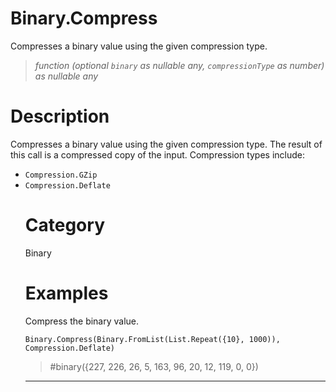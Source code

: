 # Binary.Compress
Compresses a binary value using the given compression type.
> _function (optional <code>binary</code> as nullable any, <code>compressionType</code> as number) as nullable any_

# Description 
Compresses a binary value using the given compression type.  The result of this call is a compressed copy of the input. Compression types include:
  <ul>
        <li><code>Compression.GZip</code></li>
        <li><code>Compression.Deflate</code></li>
      
# Category 
Binary
# Examples 
Compress the binary value.
```
Binary.Compress(Binary.FromList(List.Repeat({10}, 1000)), Compression.Deflate)
```
> #binary({227, 226, 26, 5, 163, 96, 20, 12, 119, 0, 0})

***
